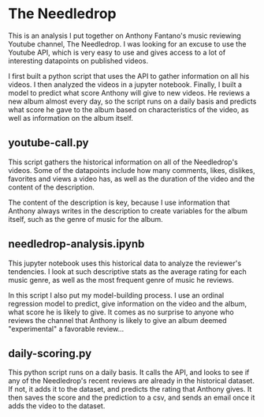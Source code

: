 # The Needledrop

This is an analysis I put together on Anthony Fantano's music reviewing Youtube channel, The Needledrop. I was looking for an excuse to use the Youtube API, which is very easy to use and gives access to a lot of interesting datapoints on published videos. 

I first built a python script that uses the API to gather information on all his videos. I then analyzed the videos in a jupyter notebook. Finally, I built a model to predict what score Anthony will give to new videos. He reviews a new album almost every day, so the script runs on a daily basis and predicts what score he gave to the album based on characteristics of the video, as well as information on the album itself.


## youtube-call.py

This script gathers the historical information on all of the Needledrop's videos. Some of the datapoints include how many comments, likes, dislikes, favorites and views a video has, as well as the duration of the video and the content of the description.

The content of the description is key, because I use information that Anthony always writes in the description to create variables for the album itself, such as the genre of music for the album.

## needledrop-analysis.ipynb

This jupyter notebook uses this historical data to analyze the reviewer's tendencies. I look at such descriptive stats as the average rating for each music genre, as well as the most frequent genre of music he reviews.

In this script I also put my model-building process. I use an ordinal regression model to predict, give information on the video and the album, what score he is likely to give. It comes as no surprise to anyone who reviews the channel that Anthony is likely to give an album deemed "experimental" a favorable review...

## daily-scoring.py

This python script runs on a daily basis. It calls the API, and looks to see if any of the Needledrop's recent reviews are already in the historical dataset. If not, it adds it to the dataset, and predicts the rating that Anthony gives. It then saves the score and the prediction to a csv, and sends an email once it adds the video to the dataset.

